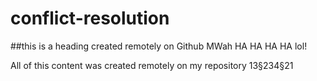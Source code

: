 # conflict-resolution

##this is a heading created remotely on Github MWah HA HA HA HA lol!

All of this content was created remotely on my repository 13§234§21
